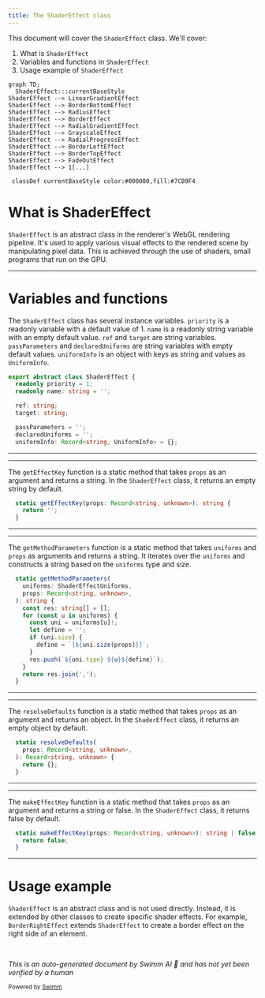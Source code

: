 ```yaml
---
title: The ShaderEffect class
---
```

This document will cover the `ShaderEffect` class. We'll cover:

1. What is `ShaderEffect`
2. Variables and functions in `ShaderEffect`
3. Usage example of `ShaderEffect`

```mermaid
graph TD;
  ShaderEffect:::currentBaseStyle
ShaderEffect --> LinearGradientEffect
ShaderEffect --> BorderBottomEffect
ShaderEffect --> RadiusEffect
ShaderEffect --> BorderEffect
ShaderEffect --> RadialGradientEffect
ShaderEffect --> GrayscaleEffect
ShaderEffect --> RadialProgressEffect
ShaderEffect --> BorderLeftEffect
ShaderEffect --> BorderTopEffect
ShaderEffect --> FadeOutEffect
ShaderEffect --> 1[...]

 classDef currentBaseStyle color:#000000,fill:#7CB9F4
```

# What is ShaderEffect

`ShaderEffect` is an abstract class in the renderer's WebGL rendering pipeline. It's used to apply various visual effects to the rendered scene by manipulating pixel data. This is achieved through the use of shaders, small programs that run on the GPU.

<SwmSnippet path="/src/core/renderers/webgl/shaders/effects/ShaderEffect.ts" line="37">

---

# Variables and functions

The `ShaderEffect` class has several instance variables. `priority` is a readonly variable with a default value of 1. `name` is a readonly string variable with an empty default value. `ref` and `target` are string variables. `passParameters` and `declaredUniforms` are string variables with empty default values. `uniformInfo` is an object with keys as string and values as `UniformInfo`.

```typescript
export abstract class ShaderEffect {
  readonly priority = 1;
  readonly name: string = '';

  ref: string;
  target: string;

  passParameters = '';
  declaredUniforms = '';
  uniformInfo: Record<string, UniformInfo> = {};
```

---

</SwmSnippet>

<SwmSnippet path="/src/core/renderers/webgl/shaders/effects/ShaderEffect.ts" line="56">

---

The `getEffectKey` function is a static method that takes `props` as an argument and returns a string. In the `ShaderEffect` class, it returns an empty string by default.

```typescript
  static getEffectKey(props: Record<string, unknown>): string {
    return '';
  }
```

---

</SwmSnippet>

<SwmSnippet path="/src/core/renderers/webgl/shaders/effects/ShaderEffect.ts" line="60">

---

The `getMethodParameters` function is a static method that takes `uniforms` and `props` as arguments and returns a string. It iterates over the `uniforms` and constructs a string based on the `uniforms` type and size.

```typescript
  static getMethodParameters(
    uniforms: ShaderEffectUniforms,
    props: Record<string, unknown>,
  ): string {
    const res: string[] = [];
    for (const u in uniforms) {
      const uni = uniforms[u]!;
      let define = '';
      if (uni.size) {
        define = `[${uni.size(props)}]`;
      }
      res.push(`${uni.type} ${u}${define}`);
    }
    return res.join(',');
  }
```

---

</SwmSnippet>

<SwmSnippet path="/src/core/renderers/webgl/shaders/effects/ShaderEffect.ts" line="105">

---

The `resolveDefaults` function is a static method that takes `props` as an argument and returns an object. In the `ShaderEffect` class, it returns an empty object by default.

```typescript
  static resolveDefaults(
    props: Record<string, unknown>,
  ): Record<string, unknown> {
    return {};
  }
```

---

</SwmSnippet>

<SwmSnippet path="/src/core/renderers/webgl/shaders/effects/ShaderEffect.ts" line="111">

---

The `makeEffectKey` function is a static method that takes `props` as an argument and returns a string or false. In the `ShaderEffect` class, it returns false by default.

```typescript
  static makeEffectKey(props: Record<string, unknown>): string | false {
    return false;
  }
```

---

</SwmSnippet>

# Usage example

`ShaderEffect` is an abstract class and is not used directly. Instead, it is extended by other classes to create specific shader effects. For example, `BorderRightEffect` extends `ShaderEffect` to create a border effect on the right side of an element.

&nbsp;

*This is an auto-generated document by Swimm AI 🌊 and has not yet been verified by a human*

<SwmMeta version="3.0.0" repo-id="Z2l0aHViJTNBJTNBcmVuZGVyZXIlM0ElM0FTd2ltbS1EZW1v" repo-name="renderer" doc-type="class"><sup>Powered by [Swimm](/)</sup></SwmMeta>
